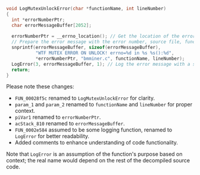 ```c
void LogMutexUnlockError(char *functionName, int lineNumber)
{
  int *errorNumberPtr;
  char errorMessageBuffer[2052];
  
  errorNumberPtr = __errno_location(); // Get the location of the error number
  // Prepare the error message with the error number, source file, function name, and line number
  snprintf(errorMessageBuffer, sizeof(errorMessageBuffer), 
           "WTF MUTEX ERROR ON UNLOCK! errno=%d in %s %s():%d",
           *errorNumberPtr, "bmminer.c", functionName, lineNumber);
  LogError(3, errorMessageBuffer, 1); // Log the error message with a severity level of 3
  return;
}
```

Please note these changes:

- `FUN_00028f5c` renamed to `LogMutexUnlockError` for clarity.
- `param_1` and `param_2` renamed to `functionName` and `lineNumber` for proper context.
- `piVar1` renamed to `errorNumberPtr`.
- `acStack_810` renamed to `errorMessageBuffer`.
- `FUN_0002e584` assumed to be some logging function, renamed to `LogError` for better readability.
- Added comments to enhance understanding of code functionality.

Note that `LogError` is an assumption of the function's purpose based on context; the real name would depend on the rest of the decompiled source code.